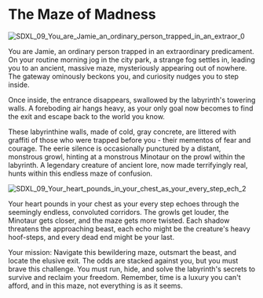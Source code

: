 # The Maze of Madness

![SDXL_09_You_are_Jamie_an_ordinary_person_trapped_in_an_extraor_0](https://github.com/EthGlobal-Paris/minotaur/assets/98217124/9c67c5f1-1c8f-4e8e-9722-b04543822101)


You are Jamie, an ordinary person trapped in an extraordinary predicament. On your routine morning jog in the city park, a strange fog settles in, leading you to an ancient, massive maze, mysteriously appearing out of nowhere. The gateway ominously beckons you, and curiosity nudges you to step inside.

Once inside, the entrance disappears, swallowed by the labyrinth's towering walls. A foreboding air hangs heavy, as your only goal now becomes to find the exit and escape back to the world you know.

These labyrinthine walls, made of cold, gray concrete, are littered with graffiti of those who were trapped before you - their mementos of fear and courage. The eerie silence is occasionally punctured by a distant, monstrous growl, hinting at a monstrous Minotaur on the prowl within the labyrinth. A legendary creature of ancient lore, now made terrifyingly real, hunts within this endless maze of confusion.

![SDXL_09_Your_heart_pounds_in_your_chest_as_your_every_step_ech_2](https://github.com/EthGlobal-Paris/minotaur/assets/98217124/60b88402-f847-4b64-a905-b2a7672f597e)


Your heart pounds in your chest as your every step echoes through the seemingly endless, convoluted corridors. The growls get louder, the Minotaur gets closer, and the maze gets more twisted. Each shadow threatens the approaching beast, each echo might be the creature's heavy hoof-steps, and every dead end might be your last.

Your mission: Navigate this bewildering maze, outsmart the beast, and locate the elusive exit. The odds are stacked against you, but you must brave this challenge. You must run, hide, and solve the labyrinth's secrets to survive and reclaim your freedom. Remember, time is a luxury you can't afford, and in this maze, not everything is as it seems.
